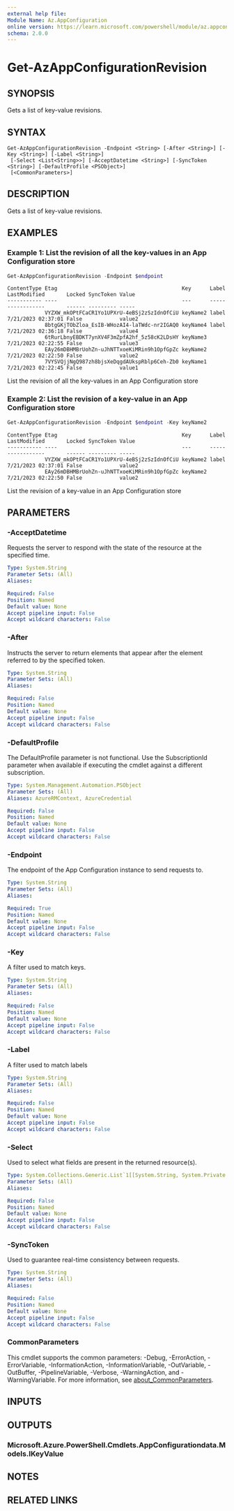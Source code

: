 ```yaml
---
external help file:
Module Name: Az.AppConfiguration
online version: https://learn.microsoft.com/powershell/module/az.appconfiguration/get-azappconfigurationrevision
schema: 2.0.0
---
```


# Get-AzAppConfigurationRevision

## SYNOPSIS
Gets a list of key-value revisions.

## SYNTAX

```
Get-AzAppConfigurationRevision -Endpoint <String> [-After <String>] [-Key <String>] [-Label <String>]
 [-Select <List<String>>] [-AcceptDatetime <String>] [-SyncToken <String>] [-DefaultProfile <PSObject>]
 [<CommonParameters>]
```

## DESCRIPTION
Gets a list of key-value revisions.

## EXAMPLES

### Example 1: List the revision of all the key-values in an App Configuration store
```powershell
Get-AzAppConfigurationRevision -Endpoint $endpoint
```

```output
ContentType Etag                                        Key      Label LastModified       Locked SyncToken Value
----------- ----                                        ---      ----- ------------       ------ --------- -----
            VYZXW_mkOPtFCaCR1Yo1UPXrU-4eBSj2zSzIdnOfCiU keyName2 label 7/21/2023 02:37:01 False            value2
            8btgGKjTObZloa_EsIB-WHozAI4-laTWdc-nr2IGAQ0 keyName4 label 7/21/2023 02:36:18 False            value4
            6tRurLbnyEBDKT7ynXV4F3mZpfA2hf_5z58cK2LDsHY keyName3       7/21/2023 02:22:55 False            value3
            EAy26mDBHMBrUohZn-uJhNTTxoeKiMRin9h1OpfGpZc keyName2       7/21/2023 02:22:50 False            value2
            7VYSVQjjNgQ987zh8bjsXeDqgdAUkspRblp6Ceh-Zb0 keyName1       7/21/2023 02:22:45 False            value1
```

List the revision of all the key-values in an App Configuration store

### Example 2: List the revision of a key-value in an App Configuration store
```powershell
Get-AzAppConfigurationRevision -Endpoint $endpoint -Key keyName2
```

```output
ContentType Etag                                        Key      Label LastModified       Locked SyncToken Value
----------- ----                                        ---      ----- ------------       ------ --------- -----
            VYZXW_mkOPtFCaCR1Yo1UPXrU-4eBSj2zSzIdnOfCiU keyName2 label 7/21/2023 02:37:01 False            value2
            EAy26mDBHMBrUohZn-uJhNTTxoeKiMRin9h1OpfGpZc keyName2       7/21/2023 02:22:50 False            value2
```

List the revision of a key-value in an App Configuration store

## PARAMETERS

### -AcceptDatetime
Requests the server to respond with the state of the resource at the specified time.

```yaml
Type: System.String
Parameter Sets: (All)
Aliases:

Required: False
Position: Named
Default value: None
Accept pipeline input: False
Accept wildcard characters: False
```

### -After
Instructs the server to return elements that appear after the element referred to by the specified token.

```yaml
Type: System.String
Parameter Sets: (All)
Aliases:

Required: False
Position: Named
Default value: None
Accept pipeline input: False
Accept wildcard characters: False
```

### -DefaultProfile
The DefaultProfile parameter is not functional.
Use the SubscriptionId parameter when available if executing the cmdlet against a different subscription.

```yaml
Type: System.Management.Automation.PSObject
Parameter Sets: (All)
Aliases: AzureRMContext, AzureCredential

Required: False
Position: Named
Default value: None
Accept pipeline input: False
Accept wildcard characters: False
```

### -Endpoint
The endpoint of the App Configuration instance to send requests to.

```yaml
Type: System.String
Parameter Sets: (All)
Aliases:

Required: True
Position: Named
Default value: None
Accept pipeline input: False
Accept wildcard characters: False
```

### -Key
A filter used to match keys.

```yaml
Type: System.String
Parameter Sets: (All)
Aliases:

Required: False
Position: Named
Default value: None
Accept pipeline input: False
Accept wildcard characters: False
```

### -Label
A filter used to match labels

```yaml
Type: System.String
Parameter Sets: (All)
Aliases:

Required: False
Position: Named
Default value: None
Accept pipeline input: False
Accept wildcard characters: False
```

### -Select
Used to select what fields are present in the returned resource(s).

```yaml
Type: System.Collections.Generic.List`1[[System.String, System.Private.CoreLib, Version=7.0.0.0, Culture=neutral, PublicKeyToken=7cec85d7bea7798e]]
Parameter Sets: (All)
Aliases:

Required: False
Position: Named
Default value: None
Accept pipeline input: False
Accept wildcard characters: False
```

### -SyncToken
Used to guarantee real-time consistency between requests.

```yaml
Type: System.String
Parameter Sets: (All)
Aliases:

Required: False
Position: Named
Default value: None
Accept pipeline input: False
Accept wildcard characters: False
```

### CommonParameters
This cmdlet supports the common parameters: -Debug, -ErrorAction, -ErrorVariable, -InformationAction, -InformationVariable, -OutVariable, -OutBuffer, -PipelineVariable, -Verbose, -WarningAction, and -WarningVariable. For more information, see [about_CommonParameters](http://go.microsoft.com/fwlink/?LinkID=113216).

## INPUTS

## OUTPUTS

### Microsoft.Azure.PowerShell.Cmdlets.AppConfigurationdata.Models.IKeyValue

## NOTES

## RELATED LINKS

